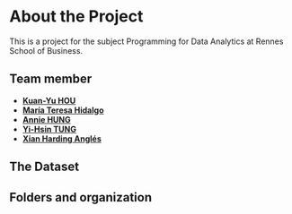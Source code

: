 # About the Project 
This is a project for the subject Programming for Data Analytics at Rennes School of Business. 
## Team member
*   **[Kuan-Yu HOU](https://github.com/DoreenHou)** 
*   **[María Teresa Hidalgo](https://github.com/Teresiux14)**   
*   **[Annie HUNG](https://github.com/RUEI-CHIEH)**
*   **[Yi-Hsin TUNG](https://github.com/evatung0719)**
*   **[Xian Harding Anglés](https://github.com/r41ss4)**
## The Dataset

## Folders and organization 



